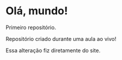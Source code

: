 # Olá, mundo!
 Primeiro repositório.

Repositório criado durante uma aula ao vivo!

Essa alteração fiz diretamente do site.
